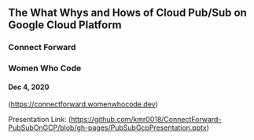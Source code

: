 ## The What Whys and Hows of Cloud Pub/Sub on Google Cloud Platform

### Connect Forward

### Women Who Code

#### Dec 4, 2020

(https://connectforward.womenwhocode.dev)

Presentation Link: (https://github.com/kmr0018/ConnectForward-PubSubOnGCP/blob/gh-pages/PubSubGcpPresentation.pptx)


